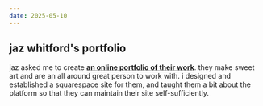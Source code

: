 ```yaml
---
date: 2025-05-10
---
```


## jaz whitford's portfolio

jaz asked me to create [**an online portfolio of their work**](https://www.jazwhitford.com/).
they make sweet art and are an all around great person to work with.
i designed and established a squarespace site for them, and taught them a bit about the platform so that they can maintain their site self-sufficiently.
